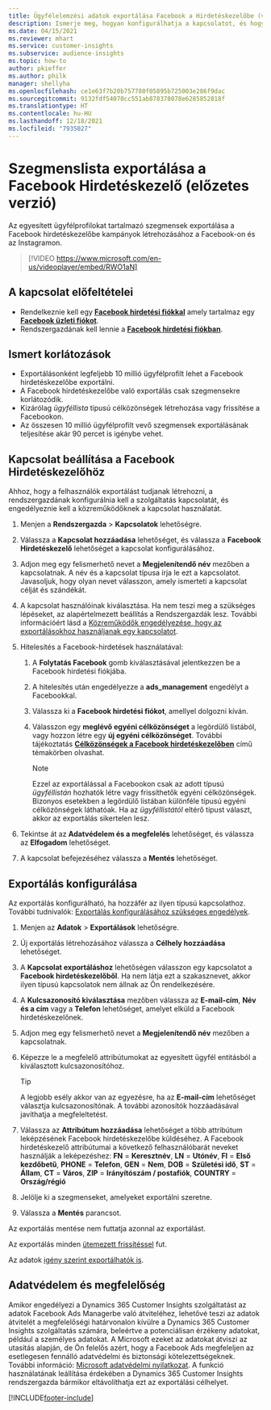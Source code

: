 ```yaml
---
title: Ügyfélelemzési adatok exportálása Facebook a Hirdetéskezelőbe (videót tartalmaz)
description: Ismerje meg, hogyan konfigurálhatja a kapcsolatot, és hogyan exportálhatja a Facebook Hirdetéskezelő.
ms.date: 04/15/2021
ms.reviewer: mhart
ms.service: customer-insights
ms.subservice: audience-insights
ms.topic: how-to
author: pkieffer
ms.author: philk
manager: shellyha
ms.openlocfilehash: ce1e63f7b20b757780f05895b725003e286f9dac
ms.sourcegitcommit: 9132fdf54070cc551ab878378078e6285852818f
ms.translationtype: HT
ms.contentlocale: hu-HU
ms.lasthandoff: 12/18/2021
ms.locfileid: "7935027"
---
```

# <a name="export-segments-list-to-facebook-ads-manager-preview"></a>Szegmenslista exportálása a Facebook Hirdetéskezelő (előzetes verzió)

Az egyesített ügyfélprofilokat tartalmazó szegmensek exportálása a Facebook hirdetéskezelőbe kampányok létrehozásához a Facebook-on és az Instagramon.

> [!VIDEO https://www.microsoft.com/en-us/videoplayer/embed/RWO1aN]

## <a name="prerequisites-for-connection"></a>A kapcsolat előfeltételei

- Rendelkeznie kell egy [**Facebook hirdetési fiókkal**](https://www.facebook.com/business/learn/lessons/step-by-step-ads-manager-account) amely tartalmaz egy [**Facebook üzleti fiókot**](https://business.facebook.com/).
- Rendszergazdának kell lennie a [**Facebook hirdetési fiókban**](https://www.facebook.com/business/learn/lessons/step-by-step-ads-manager-account).

## <a name="known-limitations"></a>Ismert korlátozások

- Exportálásonként legfeljebb 10 millió ügyfélprofilt lehet a Facebook hirdetéskezelőbe exportálni.
- A Facebook hirdetéskezelőbe való exportálás csak szegmensekre korlátozódik.
- Kizárólag *ügyféllista* típusú célközönségek létrehozása vagy frissítése a Facebookon.
- Az összesen 10 millió ügyfélprofilt vevő szegmensek exportálásának teljesítése akár 90 percet is igénybe vehet.

## <a name="set-up-connection-to-facebook-ads-manager"></a>Kapcsolat beállítása a Facebook Hirdetéskezelőhöz

Ahhoz, hogy a felhasználók exportálást tudjanak létrehozni, a rendszergazdának konfigurálnia kell a szolgáltatás kapcsolatát, és engedélyeznie kell a közreműködőknek a kapcsolat használatát.

1. Menjen a **Rendszergazda** > **Kapcsolatok** lehetőségre.

1. Válassza a **Kapcsolat hozzáadása** lehetőséget, és válassza a **Facebook Hirdetéskezelő** lehetőséget a kapcsolat konfigurálásához.

1. Adjon meg egy felismerhető nevet a **Megjelenítendő név** mezőben a kapcsolatnak. A név és a kapcsolat típusa írja le ezt a kapcsolatot. Javasoljuk, hogy olyan nevet válasszon, amely ismerteti a kapcsolat célját és szándékát.

1. A kapcsolat használóinak kiválasztása. Ha nem teszi meg a szükséges lépéseket, az alapértelmezett beállítás a Rendszergazdák lesz. További információért lásd a [Közreműködők engedélyezése, hogy az exportálásokhoz használjanak egy kapcsolatot](connections.md#allow-contributors-to-use-a-connection-for-exports).

1. Hitelesítés a Facebook-hirdetések használatával: 

   1. A **Folytatás Facebook** gomb kiválasztásával jelentkezzen be a Facebook hirdetési fiókjába.

   1. A hitelesítés után engedélyezze a **ads_management** engedélyt a Facebookkal.

   1. Válassza ki a **Facebook hirdetési fiókot**, amellyel dolgozni kíván.

   1. Válasszon egy **meglévő egyéni célközönséget** a legördülő listából, vagy hozzon létre egy **új egyéni célközönséget**. További tájékoztatás [**Célközönségek a Facebook hirdetéskezelőben**](https://www.facebook.com/business/help/744354708981227?id=2469097953376494) című témakörben olvashat.
      > [!NOTE]
      > Ezzel az exportálással a Facebookon csak az adott típusú *ügyféllistán* hozhatók létre vagy frissíthetők egyéni célközönségek. Bizonyos esetekben a legördülő listában különféle típusú egyéni célközönségek láthatóak. Ha az *ügyféllistától* eltérő típust választ, akkor az exportálás sikertelen lesz. 

1. Tekintse át az **Adatvédelem és a megfelelés** lehetőséget, és válassza az **Elfogadom** lehetőséget.

1. A kapcsolat befejezéséhez válassza a **Mentés** lehetőséget.

## <a name="configure-an-export"></a>Exportálás konfigurálása

Az exportálás konfigurálható, ha hozzáfér az ilyen típusú kapcsolathoz. További tudnivalók: [Exportálás konfigurálásához szükséges engedélyek](export-destinations.md#set-up-a-new-export).

1. Menjen az **Adatok** > **Exportálások** lehetőségre.

1. Új exportálás létrehozásához válassza a **Célhely hozzáadása** lehetőséget. 

1. A **Kapcsolat exportáláshoz** lehetőségen válasszon egy kapcsolatot a **Facebook hirdetéskezelőből**. Ha nem látja ezt a szakasznevet, akkor ilyen típusú kapcsolatok nem állnak az Ön rendelkezésére.

1. A **Kulcsazonosító kiválasztása** mezőben válassza az **E-mail-cím**, **Név és a cím** vagy a **Telefon** lehetőséget, amelyet elküld a Facebook hirdetéskezelőnek. 

1. Adjon meg egy felismerhető nevet a **Megjelenítendő név** mezőben a kapcsolatnak.

1. Képezze le a megfelelő attribútumokat az egyesített ügyfél entitásból a kiválasztott kulcsazonosítóhoz.
   > [!TIP]
   > A legjobb esély akkor van az egyezésre, ha az **E-mail-cím** lehetőséget választja kulcsazonosítónak. A további azonosítók hozzáadásával javíthatja a megfeleltetést.

1. Válassza az **Attribútum hozzáadása** lehetőséget a több attribútum leképzésének Facebook hirdetéskezelőbe küldéséhez. A Facebook hirdetéskezelő attribútumai a következő felhasználóbarát neveket használják a leképezéshez: **FN** = **Keresztnév**, **LN** = **Utónév**, **FI** = **Első kezdőbetű**, **PHONE** = **Telefon**, **GEN** = **Nem**, **DOB** = **Születési idő**, **ST** = **Állam**, **CT** = **Város**, **ZIP** = **Irányítószám / postafiók**, **COUNTRY** = **Ország/régió**

1. Jelölje ki a szegmenseket, amelyeket exportálni szeretne.

1. Válassza a **Mentés** parancsot.

Az exportálás mentése nem futtatja azonnal az exportálást.

Az exportálás minden [ütemezett frissítéssel](system.md#schedule-tab) fut. 

Az adatok [igény szerint exportálhatók is](export-destinations.md#run-exports-on-demand). 

## <a name="data-privacy-and-compliance"></a>Adatvédelem és megfelelőség

Amikor engedélyezi a Dynamics 365 Customer Insights szolgáltatást az adatok Facebook Ads Managerbe való átviteléhez, lehetővé teszi az adatok átvitelét a megfelelőségi határvonalon kívülre a Dynamics 365 Customer Insights szolgáltatás számára, beleértve a potenciálisan érzékeny adatokat, például a személyes adatokat. A Microsoft ezeket az adatokat átviszi az utasítás alapján, de Ön felelős azért, hogy a Facebook Ads megfeleljen az esetlegesen fennálló adatvédelmi és biztonsági kötelezettségeknek. További információ: [Microsoft adatvédelmi nyilatkozat](https://go.microsoft.com/fwlink/?linkid=396732).
A funkció használatának leállítása érdekében a Dynamics 365 Customer Insights rendszergazda bármikor eltávolíthatja ezt az exportálási célhelyet.


[!INCLUDE[footer-include](../includes/footer-banner.md)]
